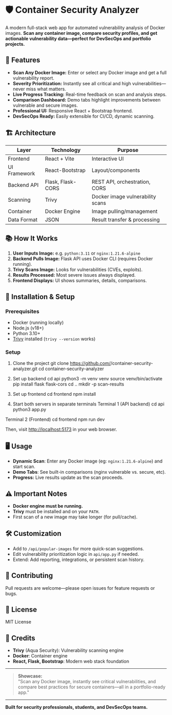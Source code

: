 # 🛡️ Container Security Analyzer

A modern full-stack web app for automated vulnerability analysis of Docker images.
**Scan any container image, compare security profiles, and get actionable vulnerability data—perfect for DevSecOps and portfolio projects.**

## 🚀 Features

- **Scan Any Docker Image:** Enter or select any Docker image and get a full vulnerability report.
- **Severity Prioritization:** Instantly see all critical and high vulnerabilities—never miss what matters.
- **Live Progress Tracking:** Real-time feedback on scan and analysis steps.
- **Comparison Dashboard:** Demo tabs highlight improvements between vulnerable and secure images.
- **Professional UI:** Responsive React + Bootstrap frontend.
- **DevSecOps Ready:** Easily extensible for CI/CD, dynamic scanning.

## 🏗️ Architecture

| Layer         | Technology           | Purpose                        |
|---------------|---------------------|--------------------------------|
| Frontend      | React + Vite        | Interactive UI                 |
| UI Framework  | React-Bootstrap     | Layout/components              |
| Backend API   | Flask, Flask-CORS   | REST API, orchestration, CORS  |
| Scanning      | Trivy               | Docker image vulnerability scans|
| Container     | Docker Engine       | Image pulling/management       |
| Data Format   | JSON                | Result transfer & processing   |

## 📚 How It Works

1. **User Inputs Image:** e.g. `python:3.11` or `nginx:1.21.6-alpine`
2. **Backend Pulls Image:** Flask API uses Docker CLI (requires Docker running).
3. **Trivy Scans Image:** Looks for vulnerabilities (CVEs, exploits).
4. **Results Processed:** Most severe issues always displayed.
5. **Frontend Displays:** UI shows summaries, details, comparisons.

## 🔧 Installation & Setup

### Prerequisites

- Docker (running locally)
- Node.js (v18+)
- Python 3.10+
- [Trivy](https://github.com/aquasecurity/trivy) installed (`trivy --version` works)

### Setup

1. Clone the project
git clone https://github.com/<your-username>/container-security-analyzer.git
cd container-security-analyzer

2. Set up backend
cd api
python3 -m venv venv
source venv/bin/activate
pip install flask flask-cors
cd ..
mkdir -p scan-results

3. Set up frontend
cd frontend
npm install

4. Start both servers in separate terminals
Terminal 1 (API backend)
cd api
python3 app.py

Terminal 2 (Frontend)
cd frontend
npm run dev


Then, visit [http://localhost:5173](http://localhost:5173) in your web browser.

## 🖥️ Usage

- **Dynamic Scan**: Enter any Docker image (eg: `nginx:1.21.6-alpine`) and start scan.
- **Demo Tabs**: See built-in comparisons (nginx vulnerable vs. secure, etc).
- **Progress:** Live results update as the scan proceeds.

## ⚠️ Important Notes

- **Docker engine must be running.**
- **Trivy** must be installed and on your `PATH`.
- First scan of a new image may take longer (for pull/cache).

## 🛠️ Customization

- Add to `/api/popular-images` for more quick-scan suggestions.
- Edit vulnerability prioritization logic in `api/app.py` if needed.
- Extend: Add reporting, integrations, or persistent scan history.

## 🤝 Contributing

Pull requests are welcome—please open issues for feature requests or bugs.

## 📄 License

MIT License

## 🙏 Credits

- **Trivy** (Aqua Security): Vulnerability scanning engine
- **Docker**: Container engine
- **React, Flask, Bootstrap**: Modern web stack foundation

---

> **Showcase:**  
> "Scan any Docker image, instantly see critical vulnerabilities, and compare best practices for secure containers—all in a portfolio-ready app."

---

**Built for security professionals, students, and DevSecOps teams.**
